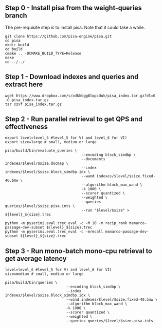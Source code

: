 ## Step 0 - Install pisa from the weight-queries branch

The pre-requisite step is to install pisa. Note that it could take a while. 

```
git clone https://github.com/pisa-engine/pisa.git
cd pisa
mkdir build
cd build
cmake .. -DCMAKE_BUILD_TYPE=Release
make
cd ../../ 
```

## Step 1 - Download indexes and queries and extract here

```
wget https://www.dropbox.com/s/odkkbgg8lopcduk/pisa_index.tar.gz?dl=0 -O pisa_index.tar.gz
tar xzvf pisa_index.tar.gz
```

## Step 2 - Run parallel retrieval to get QPS and effectiveness

```
export level=level_5 #level_5 for V) and level_6 for VI)
export size=large # small, medium or large

pisa/build/bin/evaluate_queries \
                                   --encoding block_simdbp \
                                   --documents indexes/$level/$size.docmap \
                                   --index indexes/$level/$size.block_simdbp.idx \
                                   --wand indexes/$level/$size.fixed-40.bmw \
                                   --algorithm block_max_wand \
                                   -k 1000 \
                                   --scorer quantized \
                                   --weighted \
                                   --queries queries/$level/$size.pisa.ints \
                                   --run "$level/$size" > ${level}_${size}.trec

python -m pyserini.eval.trec_eval -c -M 10 -m recip_rank msmarco-passage-dev-subset ${level}_${size}.trec
python -m pyserini.eval.trec_eval -c -mrecall msmarco-passage-dev-subset ${level}_${size}.trec
```

## Step 3 - Run mono-batch mono-cpu retrieval to get average latency


```
level=level_6 #level_5 for V) and level_6 for VI)
size=medium # small, medium or large

pisa/build/bin/queries \
                            --encoding block_simdbp \
                            --index indexes/$level/$size.block_simdbp.idx \
                            --wand indexes/$level/$size.fixed-40.bmw \
                            --algorithm block_max_wand \
                            -k 1000 \
                            --scorer quantized \
                            --weighted \
                            --queries queries/$level/$size.pisa.ints
```
